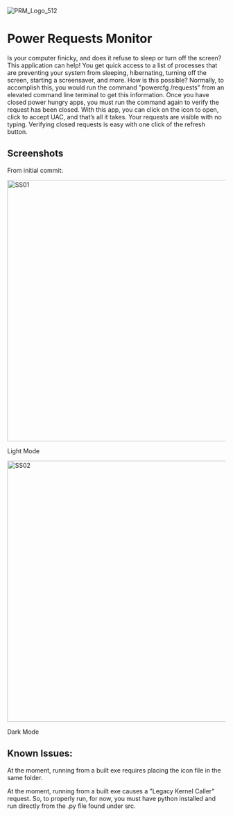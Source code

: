 ![PRM_Logo_512](https://github.com/thethirdtype/Power-Requests-Monitor/assets/125661915/4cfc2f20-4030-42e2-801e-442692f37203)

# Power Requests Monitor
Is your computer finicky, and does it refuse to sleep or turn off the screen?  This application can help!  You get quick access to a list of processes that are preventing your system from sleeping, hibernating, turning off the screen, starting a screensaver, and more.
How is this possible?  Normally, to accomplish this, you would run the command "powercfg /requests" from an elevated command line terminal to get this information.  Once you have closed power hungry apps, you must run the command again to verify the request has been closed.
With this app, you can click on the icon to open, click to accept UAC, and that’s all it takes.  Your requests are visible with no typing.  Verifying closed requests is easy with one click of the refresh button.

## Screenshots
From initial commit:

<img width="602" alt="SS01" src="https://github.com/thethirdtype/Power-Requests-Monitor/assets/125661915/0dc355d3-6dde-4e0a-9bda-bb5831a2feb9">

Light Mode

<img width="602" alt="SS02" src="https://github.com/thethirdtype/Power-Requests-Monitor/assets/125661915/717fa377-ce90-4fd7-8ef3-f23cccbdb3ac">

Dark Mode


## Known Issues:
At the moment, running from a built exe requires placing the icon file in the same folder.

At the moment, running from a built exe causes a "Legacy Kernel Caller" request.
So, to properly run, for now, you must have python installed and run directly from the .py file found under src.
